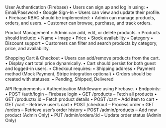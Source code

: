 User Authentication (Firebase)
• Users can sign up and log in using:
• Email/Password
• Google Sign-In
• Users can view and update their profile.
• Firebase RBAC should be implemented:
• Admin can manage products, orders, and users.
• Customer can browse, purchase, and track orders.

Product Management
• Admin can add, edit, or delete products.
• Products should include:
• Name
• Image
• Price
• Stock availability
• Category
• Discount support
• Customers can filter and search products by category, price, and availability.

Shopping Cart & Checkout
• Users can add/remove products from the cart.
• Display cart total price dynamically.
• Cart should persist for both guest and logged-in users.
• Checkout requires:
• Shipping address
• Payment method (Mock Payment, Stripe integration optional)
• Orders should be created with statuses:
• Pending, Shipped, Delivered

API Requirements
• Authentication Middleware using Firebase.
• Endpoints:
• POST /auth/login – Firebase login
• GET /products – Fetch all products
• GET /products/:id – Fetch product details
• POST /cart – Add item to cart
• GET /cart – Retrieve user’s cart
• POST /checkout – Process order
• GET /orders – Retrieve user’s order history
• POST /admin/products – Add new product (Admin Only)
• PUT /admin/orders/:id – Update order status (Admin Only)